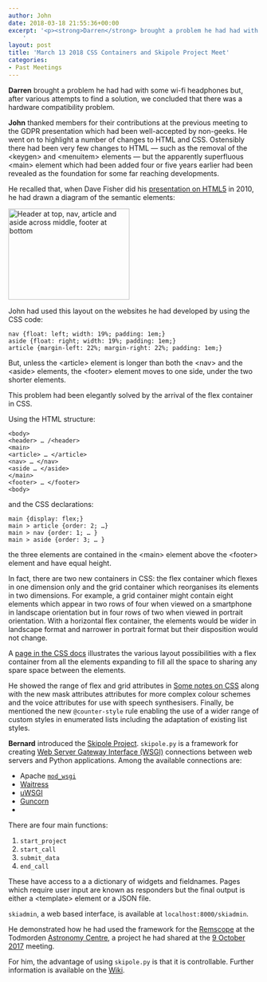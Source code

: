 ```yaml
---
author: John
date: 2018-03-18 21:55:36+00:00
excerpt: '<p><strong>Darren</strong> brought a problem he had had with some wi-fi headphones but, after various attempts to find a solution, we concluded that there was a hardware compatibility problem.</p><p><strong>John</strong> thanked members for their contributions at the previous meeting to the GDPR presentation which had been well-accepted by non-geeks. He went on to highlight a number of changes to HTML and CSS. Ostensibly there had been very few changes to HTML — such as the removal of the &lt;keygen&gt; and &lt;menuitem&gt; elements — but the apparently superfluous &lt;main&gt; element which had been added four or five years earlier had been revealed as the foundation for some far reaching developments.</p>
	'
layout: post
title: 'March 13 2018 CSS Containers and Skipole Project Meet'
categories:
- Past Meetings
---
```


<p><strong>Darren</strong> brought a problem he had had with some wi-fi headphones but, after various attempts to find a solution, we concluded that there was a hardware compatibility problem.</p><p><strong>John</strong> thanked members for their contributions at the previous meeting to the GDPR presentation which had been well-accepted by non-geeks. He went on to highlight a number of changes to HTML and CSS. Ostensibly there had been very few changes to HTML — such as the removal of the &lt;keygen&gt; and &lt;menuitem&gt; elements — but the apparently superfluous &lt;main&gt; element which had been added four or five years earlier had been revealed as the foundation for some far reaching developments.</p><p>He recalled that, when Dave Fisher did his <a href="http://bradlug.co.uk/blog/2010/08/17/august-25th-html5" type="text/html">presentation on HTML5</a> in 2010, he had drawn a diagram of the semantic elements:</p><img src="http://bradlug.co.uk/blog/2018/03/18/images/HTML_page.png" width = "243" height = "183" alt="Header at top, nav, article and aside across middle, footer at bottom" role="img"><p>John had used this layout on the websites he had developed by using the CSS code:</p><p><code>nav {float: left; width: 19%; padding: 1em;}<br>aside {float: right; width: 19%; padding: 1em;}<br>article {margin-left: 22%; margin-right: 22%; padding: 1em;}</code></p><p>But, unless the &lt;article&gt; element is longer than both the &lt;nav&gt; and the &lt;aside&gt; elements, the &lt;footer&gt; element moves to one side, under the two shorter elements.</p><p>This problem had been elegantly solved by the arrival of the flex container in CSS.</p><p>Using the HTML structure:</p><p><code>&lt;body&gt;<br>&lt;header> … /&lt;header&gt;<br>&lt;main&gt;<br>&lt;article> … &lt;/article&gt;<br>&lt;nav> … &lt;/nav&gt;<br>&lt;aside … &lt;/aside&gt;<br>&lt;/main&gt;<br>&lt;footer> … &lt;/footer&gt;<br>&lt;body&gt;</code></p><p>and the CSS declarations:</p><p><code>main {display: flex;}<br>main &gt; article {order: 2; …}<br>main &gt; nav {order: 1; … }<br>main &gt; aside {order: 3; … }</code></p><p>the three elements are contained in the &lt;main&gt; element above the &lt;footer&gt; element and have equal height.</p><p>In fact, there are two new containers in CSS: the flex container which flexes in one dimension only and the grid container which reorganises its elements in two dimensions. For example, a grid container might contain eight elements which appear in two rows of four when viewed on a smartphone in landscape orientation but in four rows of two when viewed in portrait orientation. With a horizontal flex container, the elements would be wider in landscape format and narrower in portrait format but their disposition would not change.</p><p>A <a href="https://drafts.csswg.org/css-flexbox-1/#propdef-flex" type="text/html">page in the CSS docs</a> illustrates the various layout possibilities with a flex container from all the elements expanding to fill all the space to sharing any spare space between the elements.</p><p>He showed the range of flex and grid attributes in <a href="https://johnrhudson.me.uk/computing/Some_notes_on_CSS.pdf" type="application/pdf">Some notes on CSS</a> along with the new mask attributes attributes for more complex colour schemes and the voice attributes for use with speech synthesisers. Finally, be mentioned the new <code>@counter-style</code> rule enabling the use of a wider range of custom styles in enumerated lists including the adaptation of existing list styles.</p><p><strong>Bernard</strong> introduced the <a href="https://bitbucket.org/skipole/skipole" type="text/html">Skipole Project</a>. <code>skipole.py</code> is a framework for creating <a href="https://en.wikipedia.org/wiki/Web_Server_Gateway_Interface" type="text/html">Web Server Gateway Interface (WSGI)</a> connections between web servers and Python applications. Among the available connections are:</p><ul><li>Apache <a href="https://github.com/GrahamDumpleton/mod_wsgi" type="text/html"><code>mod_wsgi</code></a></li><li><a href="https://github.com/Pylons/waitress" type="text/html">Waitress</a></li><li><a href="https://pypi.python.org/pypi/uWSGI" type="text/html">uWSGI</a></li><li><a href="http://gunicorn.org/" type="text/html">Guncorn</a><li></ul><p>There are four main functions:</p><ol><li><code>start_project</code></li><li><code>start_call</code></li><li><code>submit_data</code></li><li><code>end_call</code></li></ol><p>These have access to a a dictionary of widgets and fieldnames. Pages which require user input are known as responders but the final output is either a &lt;template&gt; element or a JSON file.</p><p><code>skiadmin</code>, a web based interface, is available at <code>localhost:8000/skiadmin</code>.</p><p>He demonstrated how he had used the framework for the <a href="http://www.astronomycentre.org.uk/index.php/2-uncategorised/29-remscope" type="text/html">Remscope</a> at the Todmorden <a href="http://www.astronomycentre.org.uk/" type="text/html">Astronomy Centre</a>, a project he had shared at the <a href="http://bradlug.co.uk/blog/2017/10/20/october-09-2017-mqtt-modx-civicrm-meet" type="text/html">9 October 2017</a> meeting.</p><p>For him, the advantage of using <code>skipole.py</code> is that it is controllable. Further information is available on the <a href="https://bitbucket.org/skipole/skipole/wiki/Home" type="text/html">Wiki</a>.</p>
